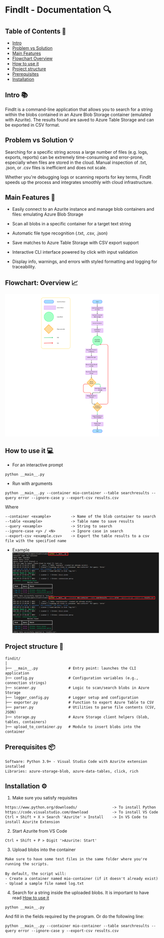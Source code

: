 # FindIt - Documentation 🔍

## Table of Contents 📌

- [Intro](https://github.com/filippogiorgiorondo/FindIt?tab=readme-ov-file#intro-)
- [Problem vs Solution](https://github.com/filippogiorgiorondo/FindIt?tab=readme-ov-file#problem-vs-solution-)
- [Main Features](https://github.com/filippogiorgiorondo/FindIt?tab=readme-ov-file#main-features-)
- [Flowchart Overview](https://github.com/filippogiorgiorondo/FindIt?tab=readme-ov-file#flowchart-overview-)
- [How to use it](https://github.com/filippogiorgiorondo/FindIt?tab=readme-ov-file#how-to-use-it-)
- [Project structure](https://github.com/filippogiorgiorondo/FindIt?tab=readme-ov-file#project-structure-)
- [Prerequisites](https://github.com/filippogiorgiorondo/FindIt?tab=readme-ov-file#prerequisites-)
- [Installation](https://github.com/filippogiorgiorondo/FindIt?tab=readme-ov-file#installation-%EF%B8%8F)

## Intro 📚 
FindIt is a command-line application that allows you to search for a string within the blobs contained in an Azure Blob Storage container (emulated with Azurite).
The results found are saved to Azure Table Storage and can be exported in CSV format.

## Problem vs Solution 💡
Searching for a specific string across a large number of files (e.g. logs, exports, reports) can be extremely time-consuming and error-prone, especially when files are stored in the cloud. Manual inspection of .txt, .json, or .csv files is inefficient and does not scale.

Whether you're debugging logs or scanning reports for key terms, FindIt speeds up the process and integrates smoothly with cloud infrastructure.

## Main Features 🚀 
- Easily connect to an Azurite instance and manage blob containers and files: emulating Azure Blob Storage

- Scan all blobs in a specific container for a target text string

- Automatic file type recognition (.txt, .csv, .json)

- Save matches to Azure Table Storage with CSV export support

- Interactive CLI interface powered by click with input validation

- Display info, warnings, and errors with styled formatting and logging for traceability.

## Flowchart: Overview 📈
![UML Preview](UML.png)

## How to use it 💻 
- For an interactive prompt
```text
python __main__.py
```
- Run with arguments
```text
python __main__.py --container mio-container --table searchresults --query error --ignore-case y --export-csv results.csv
```
Where
```text
--container <example>         -> Name of the blob container to search
--table <example>             -> Table name to save results
--query <example>             -> String to search
--ignore-case <y> / <N>       -> Ignore case in search
--export-csv <example.csv>    -> Export the table results to a csv file with the specified name
```
- Example
![CLI Preview](findit.png)

## Project structure 📁
```text
findit/
│
├── __main__.py              # Entry point: launches the CLI application
├── config.py                # Configuration variables (e.g., connection strings)
├── scanner.py               # Logic to scan/search blobs in Azure Storage
├── logger_config.py         # Logger setup and configuration
├── exporter.py              # Function to export Azure Table to CSV
├── parser.py                # Utilities to parse file contents (CSV, JSON)
├── storage.py               # Azure Storage client helpers (blob, tables, containers)
├── upload_to_container.py   # Module to insert blobs into the container
```

## Prerequisites 📦
```text
Software: Python 3.9+ - Visual Studio Code with Azurite extension installed
Libraries: azure-storage-blob, azure-data-tables, click, rich
```
## Installation ⚙️
1. Make sure you satisfy requisites
```text
https://www.python.org/downloads/                -> To install Python
https://code.visualstudio.com/download           -> To install VS Code
Ctrl + Shift + X > Search 'Azurite' > Install    -> In VS Code to install Azurite Extension
```
2. Start Azurite from VS Code
```text
Ctrl + Shift + P > Digit '>Azurite: Start'
```
3. Upload blobs into the container
```text
Make sure to have some test files in the same folder where you're running the scripts.

By default, the script will:
- Create a container named mio-container (if it doesn't already exist)
- Upload a sample file named log.txt
```
4. Search for a string inside the uploaded blobs. It is important to have read [How to use it](https://github.com/filippogiorgiorondo/FindIt?tab=readme-ov-file#how-to-use-it-)
```text
python __main__.py
```
And fill in the fields required by the program. Or do the following line:
```text
python __main__.py --container mio-container --table searchresults --query error --ignore-case y --export-csv results.csv
```
